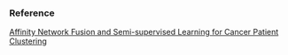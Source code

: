 ### Reference
[Affinity Network Fusion and Semi-supervised Learning for Cancer Patient Clustering](https://www.sciencedirect.com/science/article/pii/S1046202317304930)